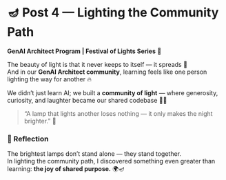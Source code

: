 ﻿# 🪔 Post 4 — Lighting the Community Path
**GenAI Architect Program | Festival of Lights Series** 🌟  

The beauty of light is that it never keeps to itself — it spreads 🌠  
And in our **GenAI Architect community**, learning feels like one person lighting the way for another 🔥  

We didn’t just learn AI; we built a **community of light** — where generosity, curiosity, and laughter became our shared codebase 💬💛  

> “A lamp that lights another loses nothing — it only makes the night brighter.” 🌟  

### 💭 Reflection
The brightest lamps don’t stand alone — they stand together.  
In lighting the community path, I discovered something even greater than learning: **the joy of shared purpose.** 🌍🪔  
